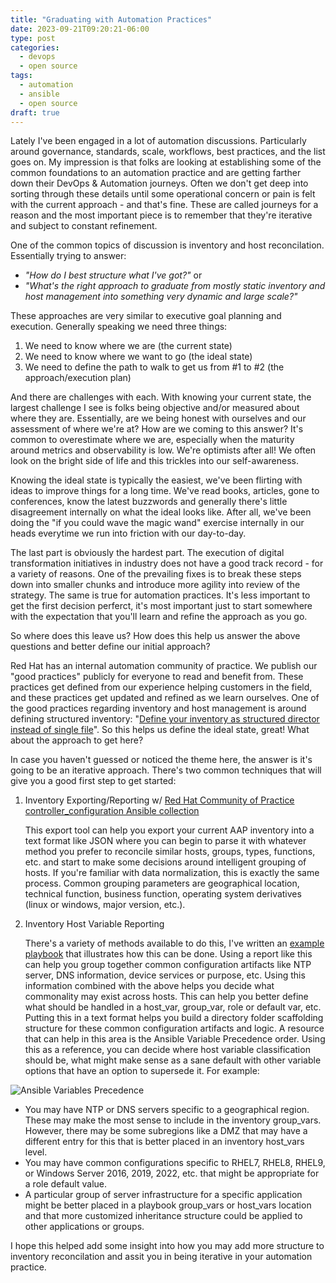 ```yaml
---
title: "Graduating with Automation Practices"
date: 2023-09-21T09:20:21-06:00
type: post
categories:
  - devops
  - open source
tags:
  - automation
  - ansible
  - open source
draft: true
---
```

Lately I've been engaged in a lot of automation discussions. Particularly around governance, standards, scale, workflows, best practices, and the list goes on. My impression is that folks are looking at establishing some of the common foundations to an automation practice and are getting farther down their DevOps & Automation journeys. Often we don't get deep into sorting through these details until some operational concern or pain is felt with the current approach - and that's fine. These are called journeys for a reason and the most important piece is to remember that they're iterative and subject to constant refinement.

One of the common topics of discussion is inventory and host reconcilation. Essentially trying to answer:

* *"How do I best structure what I've got?"*    or
* *"What's the right approach to graduate from mostly static inventory and host management into something very dynamic and large scale?"*

These approaches are very similar to executive goal planning and execution. Generally speaking we need three things:

1. We need to know where we are (the current state)
2. We need to know where we want to go (the ideal state)
3. We need to define the path to walk to get us from #1 to #2 (the approach/execution plan)

And there are challenges with each. With knowing your current state, the largest challenge I see is folks being objective and/or measured about where they are. Essentially, are we being honest with ourselves and our assessment of where we're at? How are we coming to this answer? It's common to overestimate where we are, especially when the maturity around metrics and observability is low. We're optimists after all! We often look on the bright side of life and this trickles into our self-awareness. 

Knowing the ideal state is typically the easiest, we've been flirting with ideas to improve things for a long time. We've read books, articles, gone to conferences, know the latest buzzwords and generally there's little disagreement internally on what the ideal looks like. After all, we've been doing the "if you could wave the magic wand" exercise internally in our heads everytime we run into friction with our day-to-day.

The last part is obviously the hardest part. The execution of digital transformation initiatives in industry does not have a good track record - for a variety of reasons. One of the prevailing fixes is to break these steps down into smaller chunks and introduce more agility into review of the strategy. The same is true for automation practices. It's less important to get the first decision perferct, it's most important just to start somewhere with the expectation that you'll learn and refine the approach as you go.

So where does this leave us? How does this help us answer the above questions and better define our initial approach?

Red Hat has an internal automation community of practice. We publish our "good practices" publicly for everyone to read and benefit from. These practices get defined from our experience helping customers in the field, and these practices get updated and refined as we learn ourselves. One of the good practices regarding inventory and host management is around defining structured inventory: "[Define your inventory as structured director instead of single file][1]". So this helps us define the ideal state, great! What about the approach to get here?

In case you haven't guessed or noticed the theme here, the answer is it's going to be an iterative approach. There's two common techniques that will give you a good first step to get started:

1. Inventory Exporting/Reporting w/ [Red Hat Community of Practice controller_configuration Ansible collection][2]

    This export tool can help you export your current AAP inventory into a text format like JSON where you can begin to parse it with whatever method you prefer to reconcile similar hosts, groups, types, functions, etc. and start to make some decisions around intelligent grouping of hosts. If you're familiar with data normalization, this is exactly the same process. Common grouping parameters are geographical location, technical function, business function, operating system derivatives (linux or windows, major version, etc.).

2. Inventory Host Variable Reporting

    There's a variety of methods available to do this, I've written an [example playbook][3] that illustrates how this can be done. Using a report like this can help you group together common configuration artifacts like NTP server, DNS information, device services or purpose, etc. Using this information combined with the above helps you decide what commonality may exist across hosts. This can help you better define what should be handled in a host_var, group_var, role or default var, etc. Putting this in a text format helps you build a directory folder scaffolding structure for these common configuration artifacts and logic. A resource that can help in this area is the Ansible Variable Precedence order. Using this as a reference, you can decide where host variable classification should be, what might make sense as a sane default with other variable options that have an option to supersede it. For example:

![Ansible Variables Precedence](https://calgaryrhce.ca/wp-content/uploads/2023/09/ansiblevariableprededence.png)

* You may have NTP or DNS servers specific to a geographical region. These may make the most sense to include in the inventory group_vars. However, there may be some subregions like a DMZ that may have a different entry for this that is better placed in an inventory host_vars level.
* You may have common configurations specific to RHEL7, RHEL8, RHEL9, or Windows Server 2016, 2019, 2022, etc. that might be appropriate for a role default value.
* A particular group of server infrastructure for a specific application might be better placed in a playbook group_vars or host_vars location and that more customized inheritance structure could be applied to other applications or groups.


I hope this helped add some insight into how you may add more structure to inventory reconcilation and assit you in being iterative in your automation practice.





[1]: https://redhat-cop.github.io/automation-good-practices/#_define_your_inventory_as_structured_directory_instead_of_single_file
[2]: https://github.com/redhat-cop/controller_configuration/blob/devel/EXPORT_README.md
[3]: https://github.com/aludwar/ansible/blob/master/metrics/export_host_variables.yml
